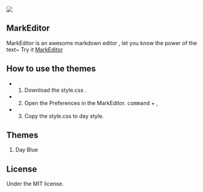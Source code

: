 ![](https://os.alipayobjects.com/rmsportal/VxvFxEdMRrpaliU.png)
## MarkEditor
MarkEditor is an awesome markdown editor , let you know the power of the text~
Try it  [MarkEditor](http://markeditor.com/app/markeditor)

## How to use the themes 
- 1. Download the style.css .
- 2. Open the Preferences in the MarkEditor.   <kbd>command</kbd> + <kdb>,</kdb>
- 3. Copy the style.css to day style.

## Themes
1. Day Blue 

## License
Under the MIT license.
